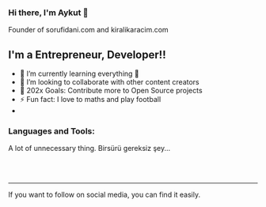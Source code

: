 ### Hi there, I'm Aykut 👋

Founder of sorufidani.com and kiralikaracim.com

## I'm a Entrepreneur, Developer!!

- 🌱 I’m currently learning everything 🤣
- 👯 I’m looking to collaborate with other content creators
- 🥅 202x Goals: Contribute more to Open Source projects
- ⚡ Fun fact: I love to maths and play football
- 
### Languages and Tools:

A lot of unnecessary thing. Birsürü gereksiz şey...

<br />
<br />

---

If you want to follow on social media, you can find it easily.
